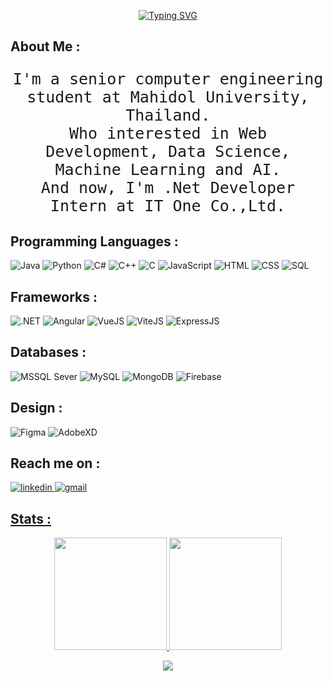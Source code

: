 <!-- <p 	align="center" style=" font-family:courier; font-size:25px; color:#f75c7e;">
  Nicharee Chalermsuksri
</p> -->
<p align="center">
   <a href="https://git.io/typing-svg"><img src="https://readme-typing-svg.demolab.com?font=Fira+Code&weight=450&size=25&pause=1000&color=FF229E&center=true&width=435&lines=Hello%2C+There!+👋;I'm+.Net+Developer+Intern;Nice+to+meet+you!" alt="Typing SVG" /></a>
 </p>

## About Me :
<p align="center" style="font-size:25px;">
  <samp>I'm a senior computer engineering student at Mahidol University, Thailand.<br>Who interested in Web Development, Data Science, Machine Learning and AI.<br>And now, I'm .Net Developer Intern at IT One Co.,Ltd.</samp>
</p>

## Programming Languages :
  ![Java](https://custom-icon-badges.demolab.com/badge/Java-FF3621.svg?style=for-the-badge&logo=java&logoColor=white)
  ![Python](https://img.shields.io/badge/Python-3776AB.svg?style=for-the-badge&logo=Python&logoColor=white)
  ![C#](https://custom-icon-badges.demolab.com/badge/C%23-68217A.svg?style=for-the-badge&logo=cs2&logoColor=white)
  ![C++](https://custom-icon-badges.demolab.com/badge/C++-9C033A.svg?style=for-the-badge&logo=cpp2&logoColor=white)
  ![C](https://custom-icon-badges.demolab.com/badge/C-03599C.svg?style=for-the-badge&logo=c-in-hexagon&logoColor=white)
  ![JavaScript](https://img.shields.io/badge/JavaScript-F7DF1E.svg?style=for-the-badge&logo=JavaScript&logoColor=black)
  ![HTML](https://img.shields.io/badge/HTML5-E34F26.svg?style=for-the-badge&logo=HTML5&logoColor=white)
  ![CSS](https://img.shields.io/badge/CSS3-1572B6.svg?style=for-the-badge&logo=CSS3&logoColor=white)
  ![SQL](https://custom-icon-badges.demolab.com/badge/SQL-666666.svg?style=for-the-badge&logo=database&logoColor=white)

## Frameworks :
  ![.NET](https://img.shields.io/badge/.NET-512BD4.svg?style=for-the-badge&logo=dotnet&logoColor=white)
  ![Angular](https://img.shields.io/badge/Angular-DD0031.svg?style=for-the-badge&logo=Angular&logoColor=white)
  ![VueJS](https://img.shields.io/badge/Vue.js-4FC08D.svg?style=for-the-badge&logo=vuedotjs&logoColor=white)
  ![ViteJS](https://img.shields.io/badge/Vite-646CFF.svg?style=for-the-badge&logo=Vite&logoColor=white)
  ![ExpressJS](https://img.shields.io/badge/Express-000000.svg?style=for-the-badge&logo=Express&logoColor=white)

## Databases :
  ![MSSQL Sever](https://img.shields.io/badge/Microsoft%20SQL%20Server-CC2927.svg?style=for-the-badge&logo=Microsoft-SQL-Server&logoColor=white)
  ![MySQL](https://img.shields.io/badge/MySQL-4479A1.svg?style=for-the-badge&logo=MySQL&logoColor=white)
  ![MongoDB](https://img.shields.io/badge/MongoDB-47A248.svg?style=for-the-badge&logo=MongoDB&logoColor=white)
  ![Firebase](https://img.shields.io/badge/Firebase-FFCA28.svg?style=for-the-badge&logo=Firebase&logoColor=black)

## Design :
  
  ![Figma](https://img.shields.io/badge/Figma-F24E1E.svg?style=for-the-badge&logo=Figma&logoColor=white)
  ![AdobeXD](https://img.shields.io/badge/Adobe%20XD-470137?style=for-the-badge&logo=Adobe%20XD&logoColor=#FF61F6)
  
<!-- <div align="center">  
  <img src="https://img.shields.io/badge/Figma-F24E1E.svg?style=for-the-badge&logo=Figma&logoColor=white" alt="Figma" />  
  <img src="https://img.shields.io/badge/Adobe%20XD-470137?style=for-the-badge&logo=Adobe%20XD&logoColor=#FF61F6g" alt="AdobeXD" />  
</div> -->

## Reach me on : 
<p>
  <a href="https://www.linkedin.com/in/praewnicharee/">
  <img src="https://img.shields.io/badge/LinkedIn-%231E77B5.svg?style=for-the-badge&logo=linkedin&logoColor=white" alt="linkedin" />
  </a>

  <a href="mailto:praewxnicharee@gmail.com">
  <img src="https://img.shields.io/badge/Email-EA4335?style=for-the-badge&logo=gmail&logoColor=white" alt="gmail" />
</p>
  
## Stats : 

<p align="center">
<a href="https://github.com/nnichar">
  <img height="180em" src="https://github-readme-stats.vercel.app/api?username=nnichar&show_icons=true&theme=radical"/>
  <img height="180em" src="https://github-readme-stats.vercel.app/api/top-langs/?username=nnichar&theme=radical&layout=compact&langs_count=8"/>
</a>
</p>

<!--Profile view--:)-->
<p align="center">
    <img src="https://komarev.com/ghpvc/?username=nnichar&color=dc143c"/>
</p>

<!-- 
## 𝗦𝘁𝗮𝘁𝘀

<p align="center">
<a href="https://github.com/nnichar">
  <img height="190em" src="https://denvercoder1-github-readme-stats.vercel.app/api/?username=nnichar&show_icons=true&include_all_commits=true&count_private=true&theme=react&hide_border=false&bg_color=1F222E&title_color=F85D7F&icon_color=F8D866"/>
  <img height="190em" src="https://github-readme-stats.vercel.app/api/top-langs/?username=nnichar&langs_count=8&layout=compact&theme=react&hide_border=false&bg_color=1F222E&title_color=F85D7F&icon_color=F8D866&hide=Jupyter%20Notebook"/>
</a>
</p> -->
